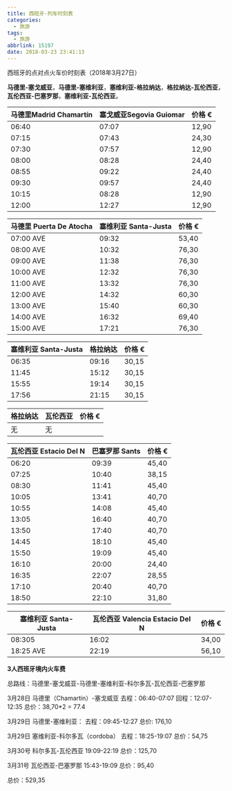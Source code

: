 ```yaml
---
title: 西班牙-列车时刻表
categories: 
  - 旅游
tags:
  - 旅游
abbrlink: 15197
date: 2018-03-23 23:41:13
---
```


西班牙的点对点火车价时刻表（2018年3月27日）

**马德里-塞戈威亚**，**马德里-塞维利亚**，**塞维利亚-格拉纳达**，**格拉纳达-瓦伦西亚**，**瓦伦西亚-巴塞罗那**，**塞维利亚-瓦伦西亚**。


|   马德里Madrid Chamartín      |        塞戈威亚Segovia Guiomar     | 价格 € |
| ----------------------------- | -------------------------------- | ---- |
|     06:40 | 07:07| 12,90 |
|     07:15 | 07:43| 24,30 |
|     07:30 | 07:57| 12,90 |
|     08:00 | 08:28| 24,40 |
|     08:55 | 09:22| 24,40 |
|     09:30 | 09:57| 24,40 |
|     10:15 | 08:28| 12,90 |
|     12:00 | 12:27| 12,90 |


|   马德里 Puerta De Atocha   |       塞维利亚  Santa-Justa      | 价格 € |
| ----------------------------- | -------------------------------- | -- |
|     07:00 AVE| 09:32| 53,40 |
|     08:00 AVE| 10:32| 76,30 |
|     09:00 AVE| 11:38| 76,30 |
|     10:00 AVE| 12:32| 76,30 |
|     11:00 AVE| 13:32| 76,30 |
|     12:00 AVE| 14:32| 60,30 |
|     13:00 AVE| 15:40| 60,30 |
|     14:00 AVE| 16:32| 69,40 |
|     15:00 AVE| 17:21| 76,30 |

|   塞维利亚  Santa-Justa       |       格拉纳达      | 价格 €|
| ----------------------------- | -------------------------------- | -- |
|     06:35 | 09:16| 30,15 |
|     11:45 | 15:12| 30,15 |
|     15:55 | 19:14| 30,15 |
|     17:56 | 21:15| 30,15 |

|   格拉纳达     |       瓦伦西亚       | 价格 €|
| ----------------------------- | -------------------------------- | -- |
|     无| 无|

|   瓦伦西亚 Estacio Del N   |       巴塞罗那  Sants      | 价格 €|
| ----------------------------- | ----------------------- | ---- | 
|     06:20 | 09:39| 45,40 |
|     07:25 | 10:40| 38,15 |
|     08:30 | 11:41| 45,40 |
|     10:05 | 13:41| 40,70 |
|     10:55 | 14:08| 45,40 |
|     13:05 | 16:40| 40,70 |
|     13:50 | 17:40| 40,70 |
|     14:45 | 18:10| 45,40 |
|     15:50 | 19:09| 45,40 |
|     16:10 | 20:00| 24,40 |
|     16:35 | 22:07| 28,55 |
|     17:10 | 20:40| 40,70 |
|     18:50 | 22:10| 31,80 |

|    塞维利亚 Santa-Justa   |   瓦伦西亚  Valencia Estacio Del N | 价格 €|
| --------------------------| -------------------------------- | -- |
|     08:305 | 16:02| 34,00 |
|     18:25 AVE| 22:19| 56,10 | 



**3人西班牙境内火车费**

总路线：马德里-塞戈威亚-马德里-塞维利亚-科尔多瓦-瓦伦西亚-巴塞罗那

3月28日
马德里（Chamartin）-塞戈威亚
去程：06:40-07:07
回程：12:07-12:35
总价：38,70*2 = 77.4

3月29日
马德里-塞维利亚：
去程：09:45-12:27 
总价: 176,10

3月29日
塞维利亚-科尔多瓦（cordoba）
去程：18:25-19:07
总价：54,75

3月30号
科尔多瓦-瓦伦西亚
19:09-22:19 
总价：125,70

3月31号
瓦伦西亚-巴塞罗那
15:43-19:09
总价：95,40

总价：529,35
